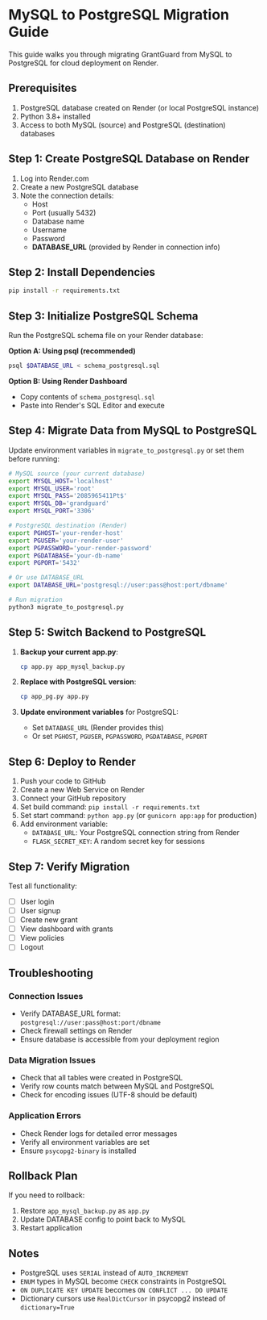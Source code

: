 # MySQL to PostgreSQL Migration Guide

This guide walks you through migrating GrantGuard from MySQL to PostgreSQL for cloud deployment on Render.

## Prerequisites

1. PostgreSQL database created on Render (or local PostgreSQL instance)
2. Python 3.8+ installed
3. Access to both MySQL (source) and PostgreSQL (destination) databases

## Step 1: Create PostgreSQL Database on Render

1. Log into Render.com
2. Create a new PostgreSQL database
3. Note the connection details:
   - Host
   - Port (usually 5432)
   - Database name
   - Username
   - Password
   - **DATABASE_URL** (provided by Render in connection info)

## Step 2: Install Dependencies

```bash
pip install -r requirements.txt
```

## Step 3: Initialize PostgreSQL Schema

Run the PostgreSQL schema file on your Render database:

**Option A: Using psql (recommended)**
```bash
psql $DATABASE_URL < schema_postgresql.sql
```

**Option B: Using Render Dashboard**
- Copy contents of `schema_postgresql.sql`
- Paste into Render's SQL Editor and execute

## Step 4: Migrate Data from MySQL to PostgreSQL

Update environment variables in `migrate_to_postgresql.py` or set them before running:

```bash
# MySQL source (your current database)
export MYSQL_HOST='localhost'
export MYSQL_USER='root'
export MYSQL_PASS='2085965411Pt$'
export MYSQL_DB='grandguard'
export MYSQL_PORT='3306'

# PostgreSQL destination (Render)
export PGHOST='your-render-host'
export PGUSER='your-render-user'
export PGPASSWORD='your-render-password'
export PGDATABASE='your-db-name'
export PGPORT='5432'

# Or use DATABASE_URL
export DATABASE_URL='postgresql://user:pass@host:port/dbname'

# Run migration
python3 migrate_to_postgresql.py
```

## Step 5: Switch Backend to PostgreSQL

1. **Backup your current app.py**:
   ```bash
   cp app.py app_mysql_backup.py
   ```

2. **Replace with PostgreSQL version**:
   ```bash
   cp app_pg.py app.py
   ```

3. **Update environment variables** for PostgreSQL:
   - Set `DATABASE_URL` (Render provides this)
   - Or set `PGHOST`, `PGUSER`, `PGPASSWORD`, `PGDATABASE`, `PGPORT`

## Step 6: Deploy to Render

1. Push your code to GitHub
2. Create a new Web Service on Render
3. Connect your GitHub repository
4. Set build command: `pip install -r requirements.txt`
5. Set start command: `python app.py` (or `gunicorn app:app` for production)
6. Add environment variable:
   - `DATABASE_URL`: Your PostgreSQL connection string from Render
   - `FLASK_SECRET_KEY`: A random secret key for sessions

## Step 7: Verify Migration

Test all functionality:
- [ ] User login
- [ ] User signup
- [ ] Create new grant
- [ ] View dashboard with grants
- [ ] View policies
- [ ] Logout

## Troubleshooting

### Connection Issues
- Verify DATABASE_URL format: `postgresql://user:pass@host:port/dbname`
- Check firewall settings on Render
- Ensure database is accessible from your deployment region

### Data Migration Issues
- Check that all tables were created in PostgreSQL
- Verify row counts match between MySQL and PostgreSQL
- Check for encoding issues (UTF-8 should be default)

### Application Errors
- Check Render logs for detailed error messages
- Verify all environment variables are set
- Ensure `psycopg2-binary` is installed

## Rollback Plan

If you need to rollback:
1. Restore `app_mysql_backup.py` as `app.py`
2. Update DATABASE config to point back to MySQL
3. Restart application

## Notes

- PostgreSQL uses `SERIAL` instead of `AUTO_INCREMENT`
- `ENUM` types in MySQL become `CHECK` constraints in PostgreSQL
- `ON DUPLICATE KEY UPDATE` becomes `ON CONFLICT ... DO UPDATE`
- Dictionary cursors use `RealDictCursor` in psycopg2 instead of `dictionary=True`

